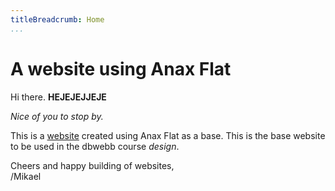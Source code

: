 ```yaml
---
titleBreadcrumb: Home
...
```

A website using Anax Flat
===============================

Hi there. **HEJEJEJJEJE**

*Nice of you to stop by.*

This is a [website](http:www.google.se) created using Anax Flat as a base. This is the base website to be used in the dbwebb course *design*.

Cheers and happy building of websites,  
/Mikael
